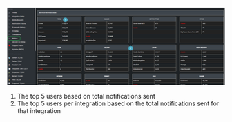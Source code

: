 ![metrics.png](../../assets/screenshots/website/metrics.png)

1. The top 5 users based on total notifications sent
1. The top 5 users per integration based on the total notifications sent for that integration
